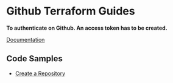 # Github Terraform Guides

**To authenticate on Github. An access token has to be created.**

[Documentation](https://registry.terraform.io/providers/integrations/github/latest/docs)

## Code Samples

- [Create a Repository](./CreateRepository/)
